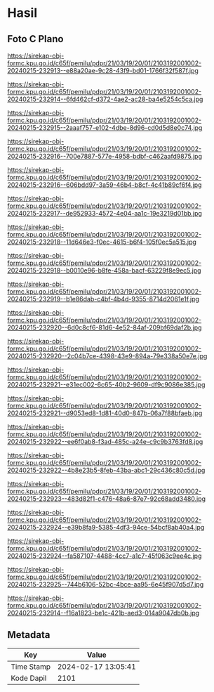 # Hasil

## Foto C Plano

https://sirekap-obj-formc.kpu.go.id/c65f/pemilu/pdpr/21/03/19/20/01/2103192001002-20240215-232913--e88a20ae-9c28-43f9-bd01-1766f32f587f.jpg

https://sirekap-obj-formc.kpu.go.id/c65f/pemilu/pdpr/21/03/19/20/01/2103192001002-20240215-232914--6fd462cf-d372-4ae2-ac28-ba4e5254c5ca.jpg

https://sirekap-obj-formc.kpu.go.id/c65f/pemilu/pdpr/21/03/19/20/01/2103192001002-20240215-232915--2aaaf757-e102-4dbe-8d96-cd0d5d8e0c74.jpg

https://sirekap-obj-formc.kpu.go.id/c65f/pemilu/pdpr/21/03/19/20/01/2103192001002-20240215-232916--700e7887-577e-4958-bdbf-c462aafd9875.jpg

https://sirekap-obj-formc.kpu.go.id/c65f/pemilu/pdpr/21/03/19/20/01/2103192001002-20240215-232916--606bdd97-3a59-46b4-b8cf-4c41b89cf6f4.jpg

https://sirekap-obj-formc.kpu.go.id/c65f/pemilu/pdpr/21/03/19/20/01/2103192001002-20240215-232917--de952933-4572-4e04-aa1c-19e3219d01bb.jpg

https://sirekap-obj-formc.kpu.go.id/c65f/pemilu/pdpr/21/03/19/20/01/2103192001002-20240215-232918--11d646e3-f0ec-4615-b6f4-105f0ec5a515.jpg

https://sirekap-obj-formc.kpu.go.id/c65f/pemilu/pdpr/21/03/19/20/01/2103192001002-20240215-232918--b0010e96-b8fe-458a-bacf-63229f8e9ec5.jpg

https://sirekap-obj-formc.kpu.go.id/c65f/pemilu/pdpr/21/03/19/20/01/2103192001002-20240215-232919--b1e86dab-c4bf-4b4d-9355-8714d2061e1f.jpg

https://sirekap-obj-formc.kpu.go.id/c65f/pemilu/pdpr/21/03/19/20/01/2103192001002-20240215-232920--6d0c8cf6-81d6-4e52-84af-209bf69daf2b.jpg

https://sirekap-obj-formc.kpu.go.id/c65f/pemilu/pdpr/21/03/19/20/01/2103192001002-20240215-232920--2c04b7ce-4398-43e9-894a-79e338a50e7e.jpg

https://sirekap-obj-formc.kpu.go.id/c65f/pemilu/pdpr/21/03/19/20/01/2103192001002-20240215-232921--e31ec002-6c65-40b2-9609-df9c9086e385.jpg

https://sirekap-obj-formc.kpu.go.id/c65f/pemilu/pdpr/21/03/19/20/01/2103192001002-20240215-232921--d9053ed8-1d81-40d0-847b-06a7f88bfaeb.jpg

https://sirekap-obj-formc.kpu.go.id/c65f/pemilu/pdpr/21/03/19/20/01/2103192001002-20240215-232922--ee6f0ab8-f3ad-485c-a24e-c9c9b3763fd8.jpg

https://sirekap-obj-formc.kpu.go.id/c65f/pemilu/pdpr/21/03/19/20/01/2103192001002-20240215-232922--4b8e23b5-8feb-43ba-abc1-29c436c80c5d.jpg

https://sirekap-obj-formc.kpu.go.id/c65f/pemilu/pdpr/21/03/19/20/01/2103192001002-20240215-232923--483d82f1-c476-48a6-87e7-92c68add3480.jpg

https://sirekap-obj-formc.kpu.go.id/c65f/pemilu/pdpr/21/03/19/20/01/2103192001002-20240215-232924--e39b8fa9-5385-4df3-94ce-54bcf8ab40a4.jpg

https://sirekap-obj-formc.kpu.go.id/c65f/pemilu/pdpr/21/03/19/20/01/2103192001002-20240215-232924--fa587107-4488-4cc7-a1c7-45f063c9ee4c.jpg

https://sirekap-obj-formc.kpu.go.id/c65f/pemilu/pdpr/21/03/19/20/01/2103192001002-20240215-232925--744b6106-52bc-4bce-aa95-6e45f907d5d7.jpg

https://sirekap-obj-formc.kpu.go.id/c65f/pemilu/pdpr/21/03/19/20/01/2103192001002-20240215-232914--f16a1823-be1c-421b-aed3-014a9047db0b.jpg


## Metadata

| Key        | Value               |
| ---------- | ------------------- |
| Time Stamp | 2024-02-17 13:05:41 |
| Kode Dapil | 2101                |




